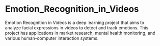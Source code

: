 # Emotion_Recognition_in_Videos
Emotion Recognition in Videos is a deep learning project that aims to analyze facial expressions in videos to detect and track emotions. This project has applications in market research, mental health monitoring, and various human-computer interaction systems.
